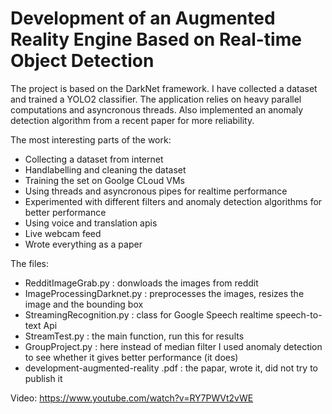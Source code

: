 # Development of an Augmented Reality Engine Based on Real-time Object Detection

The project is based on the DarkNet framework. I have collected a dataset and trained a YOLO2 classifier. The application relies on heavy parallel computations and asyncronous threads. Also implemented an anomaly detection algorithm from a recent paper for more reliability.

The most interesting parts of the work:
- Collecting a dataset from internet
- Handlabelling and cleaning the dataset
- Training the set on Goolge CLoud VMs
- Using threads and asyncronous pipes for realtime performance
- Experimented with different filters and anomaly detection algorithms for better performance
- Using voice and translation apis
- Live webcam feed
- Wrote everything as a paper

The files:
- RedditImageGrab.py : donwloads the images from reddit
- ImageProcessingDarknet.py : preprocesses the images, resizes the image and the bounding box
- StreamingRecognition.py : class for Google Speech realtime speech-to-text Api
- StreamTest.py : the main function, run this for results
- GroupProject.py : here instead of median filter I used anomaly detection to see whether it gives better performance (it does)
- development-augmented-reality .pdf : the papar, wrote it, did not try to publish it

Video: https://www.youtube.com/watch?v=RY7PWVt2vWE
